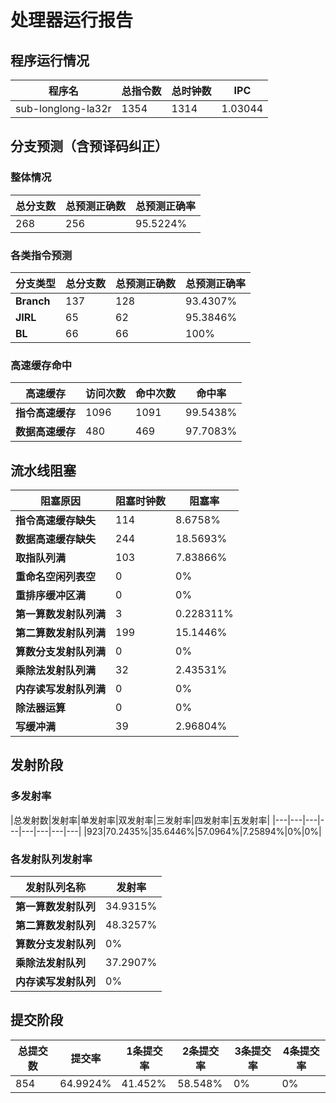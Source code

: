 # 处理器运行报告
## 程序运行情况
|程序名|总指令数|总时钟数|IPC|
|---|---|---|---|
|sub-longlong-la32r|1354|1314|1.03044|

## 分支预测（含预译码纠正）
### 整体情况
|总分支数|总预测正确数|总预测正确率|
|---|---|---|
|268|256|95.5224%|

### 各类指令预测
|分支类型|总分支数|总预测正确数|总预测正确率|
|---|---|---|---|
|**Branch**| 137 | 128 | 93.4307%|
|**JIRL**| 65 | 62 | 95.3846%|
|**BL**| 66 | 66 | 100%|

### 高速缓存命中
|高速缓存|访问次数|命中次数|命中率|
|---|---|---|---|
|**指令高速缓存**| 1096 | 1091 | 99.5438%|
|**数据高速缓存**| 480 | 469 | 97.7083%|
## 流水线阻塞
|阻塞原因|阻塞时钟数|阻塞率|
|---|---|---|
|**指令高速缓存缺失**| 114 | 8.6758%|
|**数据高速缓存缺失**| 244 | 18.5693%|
|**取指队列满**| 103 | 7.83866%|
|**重命名空闲列表空**|0 | 0%|
|**重排序缓冲区满**|0 | 0%|
|**第一算数发射队列满**|3 | 0.228311%|
|**第二算数发射队列满**|199 | 15.1446%|
|**算数分支发射队列满**|0 | 0%|
|**乘除法发射队列满**|32 | 2.43531%|
|**内存读写发射队列满**|0 | 0%|
|**除法器运算**|0 | 0%|
|**写缓冲满**|39 | 2.96804%|

## 发射阶段
### 多发射率
|总发射数|发射率|单发射率|双发射率|三发射率|四发射率|五发射率|
|---|---|---|---|---|---|---|---|
|923|70.2435%|35.6446%|57.0964%|7.25894%|0%|0%|

### 各发射队列发射率
|发射队列名称|发射率|
|---|---|
|**第一算数发射队列**|34.9315%|
|**第二算数发射队列**|48.3257%|
|**算数分支发射队列**|0%|
|**乘除法发射队列**|37.2907%|
|**内存读写发射队列**|0%|

## 提交阶段
|总提交数|提交率|1条提交率|2条提交率|3条提交率|4条提交率|
|---|---|---|---|---|---|
|854|64.9924%|41.452%|58.548%|0%|0%|
